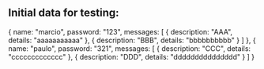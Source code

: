 Initial data for testing:
-------------------------
{
  name: "marcio",
  password: "123",
  messages: [
    {
      description: "AAA",
      details: "aaaaaaaaaaa"
    },
    {
      description: "BBB",
      details: "bbbbbbbbbb"
    }
  ]
},
{
  name: "paulo",
  password: "321",
  messages: [
    {
      description: "CCC",
      details: "ccccccccccccc"
    },
    {
      description: "DDD",
      details: "ddddddddddddddd"
    }
  ]
}
